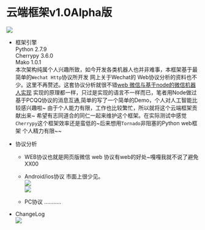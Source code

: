云端框架v1.0Alpha版 
===================
![](https://github.com/lu4kyd0y/WeChat-Cloud-Robot/blob/master/tmp/logo.png) 
* 框架引擎<br>
    Python 2.7.9 <br>
    Cherrypy 3.6.0 <br>
    Mako 1.0.1 <br>
    本次架构纯属个人兴趣所致，如今开发各类机器人也并非难事，本框架基于最简单的`Wechat Http`协议所开发 网上关于Wechat的  Web协议分析的资料也不少。这里不再赘述。这套协议分析就很不错[web 微信与基于node的微信机器人实现](http://reverland.org/javascript/2016/01/15/webchat-user-bot/ "悬停显示")  实现的原理都一样，只过是实现的语言不一样而已，笔者用Node做过基于PCQQ协议的消息互通,简单的写了一个简单的Demo，个人对人工智能比较感兴趣啦~ 由于个人能力有限，工作也比较繁忙，所以就将这个云端框架贡献出来~ 希望有志同道合的同仁一起来维护这个框架。在实际测试中感觉`Cherrypy`这个框架效率还是蛮低的~后来想用`Tornado`非阻塞的Python web框架 个人精力有限~~


* 协议分析
   * WEB协议也就是网页版微信 web 协议有web的好处~嘎嘎我就不说了避免XX00
   * Android/ios协议 市面上很少见。<br>
   ![](https://github.com/lu4kyd0y/WeChat-Cloud-Robot/blob/master/tmp/1.png) <br>
![](https://github.com/lu4kyd0y/WeChat-Cloud-Robot/blob/master/tmp/2.png) 
   
   * PC协议 ...........
* ChangeLog <br>
![](https://github.com/lu4kyd0y/WeChat-Cloud-Robot/blob/master/tmp/log.png) 


